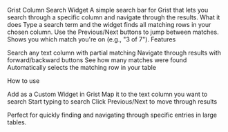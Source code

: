 Grist Column Search Widget
A simple search bar for Grist that lets you search through a specific column and navigate through the results.
What it does
Type a search term and the widget finds all matching rows in your chosen column. Use the Previous/Next buttons to jump between matches. Shows you which match you're on (e.g., "3 of 7").
Features

Search any text column with partial matching
Navigate through results with forward/backward buttons
See how many matches were found
Automatically selects the matching row in your table

How to use

Add as a Custom Widget in Grist
Map it to the text column you want to search
Start typing to search
Click Previous/Next to move through results

Perfect for quickly finding and navigating through specific entries in large tables.
